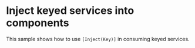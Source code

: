 # Inject keyed services into components

This sample shows how to use `[Inject(Key)]` in consuming keyed services. 